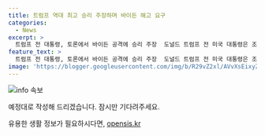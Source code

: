 ```yaml
---
title: 트럼프 역대 최고 승리 주장하며 바이든 해고 요구
categories:
  - News
excerpt: >
  트럼프 전 대통령, 토론에서 바이든 공격에 승리 주장  도널드 트럼프 전 미국 대통령은 조 바이든 대통령과의 TV 토론에서 승리를 자평하며, 바이든의 휴가 기간과 처참한 기록 방어를 비판했다. 트럼프 캠프는 토론에서의 우수한 성과로 선거자금을 모금하는 이메일까지 발송했다. 트럼프 측의 주장은 논란을 불러일으키고 있으며, 토론 결과에 대한 관심이 높아지고 있다.
feature_text: >
  트럼프 전 대통령, 토론에서 바이든 공격에 승리 주장  도널드 트럼프 전 미국 대통령은 조 바이든 대통령과의 TV 토론에서 승리를 자평하며, 바이든의 휴가 기간과 처참한 기록 방어를 비판했다. 트럼프 캠프는 토론에서의 우수한 성과로 선거자금을 모금하는 이메일까지 발송했다. 트럼프 측의 주장은 논란을 불러일으키고 있으며, 토론 결과에 대한 관심이 높아지고 있다.
image: 'https://blogger.googleusercontent.com/img/b/R29vZ2xl/AVvXsEixyZcFfHzMRdzZMjFBmAUKJYCLCGyLL1o632UiGVXcaFdKo_bkvkuCioo0uUKlGfBVcT3P84aROyZIXSBEx3Aw5nCQ3pTgDom1WDC4m8eifvWiAmWEEVb4x6G_l8C0QH225ldMjyaFvpxGEBGNO37VmDTDMHGhJPq73UglMfDca1-0aw/s1600/blogspot.png'
---
```


<p><img src="https://blogger.googleusercontent.com/img/b/R29vZ2xl/AVvXsEixyZcFfHzMRdzZMjFBmAUKJYCLCGyLL1o632UiGVXcaFdKo_bkvkuCioo0uUKlGfBVcT3P84aROyZIXSBEx3Aw5nCQ3pTgDom1WDC4m8eifvWiAmWEEVb4x6G_l8C0QH225ldMjyaFvpxGEBGNO37VmDTDMHGhJPq73UglMfDca1-0aw/s1600/blogspot.png" alt="info 속보" /></p>

<p>예정대로 작성해 드리겠습니다. 잠시만 기다려주세요.</p>
유용한 생활 정보가 필요하시다면, <a href="https://opensis.kr" rel="dofollow">opensis.kr</a>


